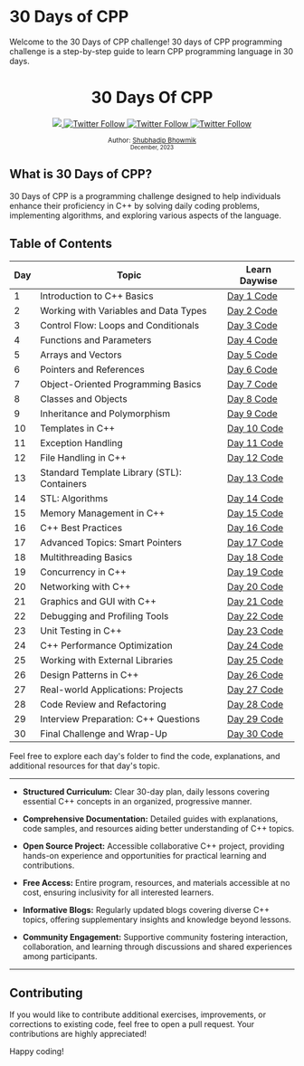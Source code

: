 # 30 Days of CPP

Welcome to the 30 Days of CPP challenge! 30 days of CPP programming challenge is a step-by-step guide to learn CPP programming language in 30 days.

<div align="center">
  <h1> 30 Days Of CPP</h1>

  <!-- linkedin  -->
  <a class="header-badge" target="_blank" href="https://www.linkedin.com/in/shubhadip-bhowmik/">
  <img src="https://img.shields.io/badge/LinkedIn-0077B5?style=for-the-badge&logo=linkedin&logoColor=white">
  </a>

  <!-- twitter  -->
  <a class="header-badge" target="_blank" href="https://twitter.com/myselfshubhadip">
  <img alt="Twitter Follow" src="https://img.shields.io/badge/Twitter-1DA1F2?style=for-the-badge&logo=twitter&logoColor=white">
  </a>

<!-- github  -->

<a class="header-badge" target="_blank" href="https://github.com/subhadipbhowmik">

  <img alt="Twitter Follow" src="https://img.shields.io/badge/GitHub-100000?style=for-the-badge&logo=github&logoColor=white">
  </a>

 <a class="header-badge" target="_blank" href="mailto:shubhadipbhowmik02.com">

  <img alt="Twitter Follow" src="https://img.shields.io/badge/Gmail-D14836?style=for-the-badge&logo=gmail&logoColor=white">
  </a>

<sub>Author:
<a href="https://www.linkedin.com/in/shubhadip-bhowmik/" target="_blank">Shubhadip Bhowmik</a><br>
<small> December, 2023</small>
</sub>

</div>
</div>

## What is 30 Days of CPP?

30 Days of CPP is a programming challenge designed to help individuals enhance their proficiency in C++ by solving daily coding problems, implementing algorithms, and exploring various aspects of the language.

## Table of Contents

| Day | Topic                                       | Learn Daywise         |
| --- | ------------------------------------------- | --------------------- |
| 1   | Introduction to C++ Basics                  | [Day 1 Code](Day1/)   |
| 2   | Working with Variables and Data Types       | [Day 2 Code](Day2/)   |
| 3   | Control Flow: Loops and Conditionals        | [Day 3 Code](Day3/)   |
| 4   | Functions and Parameters                    | [Day 4 Code](Day4/)   |
| 5   | Arrays and Vectors                          | [Day 5 Code](Day5/)   |
| 6   | Pointers and References                     | [Day 6 Code](Day6/)   |
| 7   | Object-Oriented Programming Basics          | [Day 7 Code](Day7/)   |
| 8   | Classes and Objects                         | [Day 8 Code](Day8/)   |
| 9   | Inheritance and Polymorphism                | [Day 9 Code](Day9/)   |
| 10  | Templates in C++                            | [Day 10 Code](Day10/) |
| 11  | Exception Handling                          | [Day 11 Code](Day11/) |
| 12  | File Handling in C++                        | [Day 12 Code](Day12/) |
| 13  | Standard Template Library (STL): Containers | [Day 13 Code](Day13/) |
| 14  | STL: Algorithms                             | [Day 14 Code](Day14/) |
| 15  | Memory Management in C++                    | [Day 15 Code](Day15/) |
| 16  | C++ Best Practices                          | [Day 16 Code](Day16/) |
| 17  | Advanced Topics: Smart Pointers             | [Day 17 Code](Day17/) |
| 18  | Multithreading Basics                       | [Day 18 Code](Day18/) |
| 19  | Concurrency in C++                          | [Day 19 Code](Day19/) |
| 20  | Networking with C++                         | [Day 20 Code](Day20/) |
| 21  | Graphics and GUI with C++                   | [Day 21 Code](Day21/) |
| 22  | Debugging and Profiling Tools               | [Day 22 Code](Day22/) |
| 23  | Unit Testing in C++                         | [Day 23 Code](Day23/) |
| 24  | C++ Performance Optimization                | [Day 24 Code](Day24/) |
| 25  | Working with External Libraries             | [Day 25 Code](Day25/) |
| 26  | Design Patterns in C++                      | [Day 26 Code](Day26/) |
| 27  | Real-world Applications: Projects           | [Day 27 Code](Day27/) |
| 28  | Code Review and Refactoring                 | [Day 28 Code](Day28/) |
| 29  | Interview Preparation: C++ Questions        | [Day 29 Code](Day29/) |
| 30  | Final Challenge and Wrap-Up                 | [Day 30 Code](Day30/) |

Feel free to explore each day's folder to find the code, explanations, and additional resources for that day's topic.

---

- **Structured Curriculum:**
  Clear 30-day plan, daily lessons covering essential C++ concepts in an organized, progressive manner.

- **Comprehensive Documentation:**
  Detailed guides with explanations, code samples, and resources aiding better understanding of C++ topics.

- **Open Source Project:**
  Accessible collaborative C++ project, providing hands-on experience and opportunities for practical learning and contributions.

- **Free Access:**
  Entire program, resources, and materials accessible at no cost, ensuring inclusivity for all interested learners.

- **Informative Blogs:**
  Regularly updated blogs covering diverse C++ topics, offering supplementary insights and knowledge beyond lessons.

- **Community Engagement:**
  Supportive community fostering interaction, collaboration, and learning through discussions and shared experiences among participants.

---

## Contributing

If you would like to contribute additional exercises, improvements, or corrections to existing code, feel free to open a pull request. Your contributions are highly appreciated!

Happy coding!
